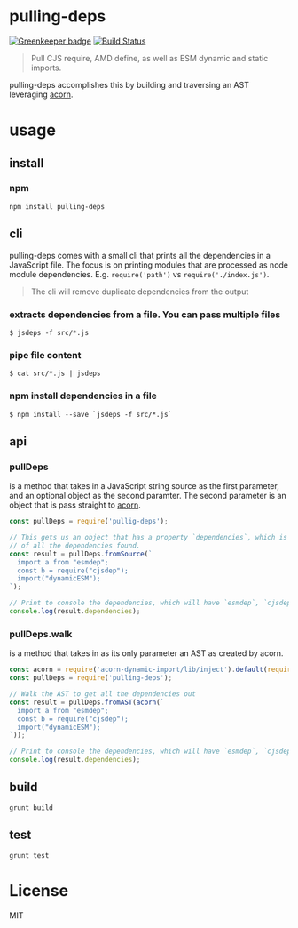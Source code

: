 # pulling-deps

[![Greenkeeper badge](https://badges.greenkeeper.io/MiguelCastillo/pulling-deps.svg)](https://greenkeeper.io/)
[![Build Status](https://travis-ci.org/MiguelCastillo/pulling-deps.svg)](https://travis-ci.org/MiguelCastillo/pulling-deps)

> Pull CJS require, AMD define, as well as ESM dynamic and static imports.

pulling-deps accomplishes this by building and traversing an AST leveraging [acorn](http://marijnhaverbeke.nl/acorn/).

# usage

## install

### npm
```
npm install pulling-deps
```

## cli

pulling-deps comes with a small cli that prints all the dependencies in a JavaScript file. The focus is on printing modules that are processed as node module dependencies.  E.g. `require('path')` vs `require('./index.js')`.

> The cli will remove duplicate dependencies from the output


### extracts dependencies from a file. You can pass multiple files

```
$ jsdeps -f src/*.js
```

### pipe file content

```
$ cat src/*.js | jsdeps
```

### npm install dependencies in a file

```
$ npm install --save `jsdeps -f src/*.js`
```


## api

### pullDeps
is a method that takes in a JavaScript string source as the first parameter, and an optional object as the second paramter.  The second parameter is an object that is pass straight to [acorn](http://marijnhaverbeke.nl/acorn/).

```javascript
const pullDeps = require('pullig-deps');

// This gets us an object that has a property `dependencies`, which is an array
// of all the dependencies found.
const result = pullDeps.fromSource(`
  import a from "esmdep";
  const b = require("cjsdep");
  import("dynamicESM");
`);

// Print to console the dependencies, which will have `esmdep`, `cjsdep`, and `dynamicESM`.
console.log(result.dependencies);
```

### pullDeps.walk
is a method that takes in as its only parameter an AST as created by acorn.

```javascript
const acorn = require('acorn-dynamic-import/lib/inject').default(require('acorn'));
const pullDeps = require('pulling-deps');

// Walk the AST to get all the dependencies out
const result = pullDeps.fromAST(acorn(`
  import a from "esmdep";
  const b = require("cjsdep");
  import("dynamicESM");
`));

// Print to console the dependencies, which will have `esmdep`, `cjsdep`, and `dynamicESM`.
console.log(result.dependencies);
```


## build
```
grunt build
```

## test
```
grunt test
```

# License
MIT

